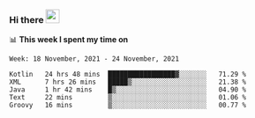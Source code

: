 ### Hi there <a href="https://www.gautamkrishnar.com/"><img src="https://media.giphy.com/media/hvRJCLFzcasrR4ia7z/giphy.gif" width="25px"></a>

📊 **This week I spent my time on**

<!--START_SECTION:waka-->
```text
Week: 18 November, 2021 - 24 November, 2021

Kotlin   24 hrs 48 mins  █████████████████▓░░░░░░░   71.29 % 
XML      7 hrs 26 mins   █████▒░░░░░░░░░░░░░░░░░░░   21.38 % 
Java     1 hr 42 mins    █▒░░░░░░░░░░░░░░░░░░░░░░░   04.90 % 
Text     22 mins         ▒░░░░░░░░░░░░░░░░░░░░░░░░   01.06 % 
Groovy   16 mins         ▒░░░░░░░░░░░░░░░░░░░░░░░░   00.77 % 
```
<!--END_SECTION:waka-->
